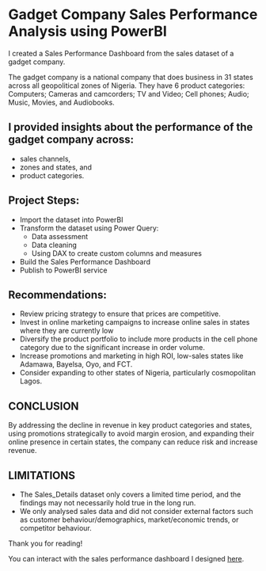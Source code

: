 # Gadget Company Sales Performance Analysis using PowerBI
I created a Sales Performance Dashboard from the sales dataset of a gadget company. 

The gadget company is a national company that does business in 31 states across all geopolitical zones of Nigeria. They have 6 product categories: Computers; Cameras and camcorders; TV and Video; Cell phones; Audio; Music, Movies, and Audiobooks. 

## I provided insights about the performance of the gadget company across:
- sales channels, 
- zones and states, and 
- product categories.

## Project Steps:
- Import the dataset into PowerBI
- Transform the dataset using Power Query:
  - Data assessment
  - Data cleaning
  - Using DAX to create custom columns and measures 
- Build the Sales Performance Dashboard
- Publish to PowerBI service

## Recommendations:
- Review pricing strategy to ensure that prices are competitive.
- Invest in online marketing campaigns to increase online sales in states where they are currently low
- Diversify the product portfolio to include more products in the cell phone category due to the significant increase in order volume.
- Increase promotions and marketing in high ROI, low-sales states like Adamawa, Bayelsa, Oyo, and FCT.
- Consider expanding to other states of Nigeria, particularly cosmopolitan Lagos.

## CONCLUSION
By addressing the decline in revenue in key product categories and states, using promotions strategically to avoid margin erosion, and expanding their online presence in certain states, the company can reduce risk and increase revenue.

## LIMITATIONS
- The Sales_Details dataset only covers a limited time period, and the findings may not necessarily hold true in the long run.
- We only analysed sales data and did not consider external factors such as customer behaviour/demographics, market/economic trends, or competitor behaviour.

Thank you for reading! 

You can interact with the sales performance dashboard I designed <a href="https://app.powerbi.com/view?r=eyJrIjoiOGEwOTE3NzctODMxNC00MjExLTkyMDAtNjcwMTc3YmU5YjgyIiwidCI6Ijc0MjBiMGU5LTM0YmItNGM5YS1hMDIxLWRmZjgwNjJmZDNhOSJ9">here</a>.
